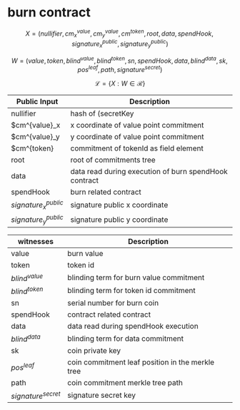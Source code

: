 # burn contract

$$ X = (nullifier, cm^{value}_x, cm^{value}_y, cm^{token}, root, data, spendHook, signature^{public}_x, signature^{public}_y) $$

$$ W = (value, token, blind^{value}, blind^{token}, sn, spendHook, data, blind^{data}, sk, pos^{leaf}, path, signature^{secret}) $$

$$ \mathcal{L} = \{X:W\in \mathcal{R}\} $$


| Public Input         | Description                                             |
|----------------------|---------------------------------------------------------|
| nullifier            | hash of (secretKey||serial)                             |
| $cm^{value}_x        | x coordinate of value point commitment                  |
| $cm^{value}_y        | y coordinate of value point commitment                  |
| $cm^{token}          | commitment of tokenId as field element                  |
| root                 | root of commitments tree                                |
| data                 | data read during execution of burn spendHook contract   |
| spendHook            | burn related contract                                   |
|$signature^{public}_x$| signature public x coordinate                           |
|$signature^{public}_y$| signature public y coordinate                           |


| witnesses            | Description                                         |
|----------------------|-----------------------------------------------------|
| value                | burn value                                          |
| token                | token id                                            |
| $blind^{value}$      | blinding term for burn value commitment             |
| $blind^{token}$      | blinding term for token id commitment               |
| sn                   | serial number for burn coin                         |
| spendHook            | contract related contract                           |
| data                 | data read during spendHook execution                |
| $blind^{data}$       | blinding term for data commitment                   |
| sk                   | coin private key                                    |
| $pos^{leaf}$         | coin commitment leaf position in the merkle tree    |
| path                 | coin commitment merkle tree path                    |
| $signature^{secret}$ | signature secret key                                |
